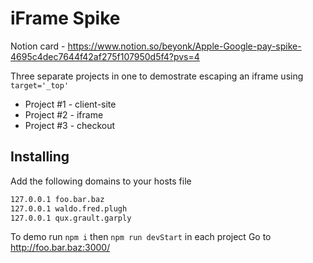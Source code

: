 # iFrame Spike

Notion card - https://www.notion.so/beyonk/Apple-Google-pay-spike-4695c4dec7644f42af275f107950d5f4?pvs=4

Three separate projects in one to demostrate escaping an iframe using `target='_top'`
* Project #1 - client-site
* Project #2 - iframe
* Project #3 - checkout

## Installing

Add the following domains to your hosts file

```sh
127.0.0.1 foo.bar.baz
127.0.0.1 waldo.fred.plugh
127.0.0.1 qux.grault.garply
```

To demo run `npm i` then `npm run devStart` in each project
Go to http://foo.bar.baz:3000/